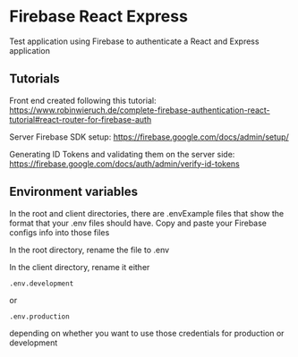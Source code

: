 # Firebase React Express

Test application using Firebase to authenticate a React and Express application

## Tutorials

Front end created following this tutorial:
https://www.robinwieruch.de/complete-firebase-authentication-react-tutorial#react-router-for-firebase-auth


Server Firebase SDK setup:
https://firebase.google.com/docs/admin/setup/


Generating ID Tokens and validating them on the server side:
https://firebase.google.com/docs/auth/admin/verify-id-tokens


## Environment variables
In the root and client directories, there are .envExample files that show the format that your .env files should have. Copy and paste your Firebase configs info into those files

In the root directory, rename the file to .env

In the client directory, rename it either
```
.env.development
```
or
```
.env.production
```
depending on whether you want to use those credentials for production or development
